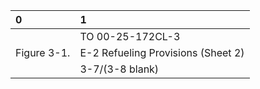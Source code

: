 | 0           | 1                                  |
|:------------|:-----------------------------------|
|             | TO 00-25-172CL-3                   |
| Figure 3-1. | E-2 Refueling Provisions (Sheet 2) |
|             | 3-7/(3-8 blank)                    |